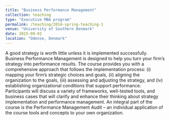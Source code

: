 ```yaml
---
title: "Business Performance Management"
collection: teaching
type: "Executive MBA program"
permalink: /teaching/2014-spring-teaching-1
venue: "University of Southern Denmark"
date: 2015-09-01
location: "Odense, Denmark"
---
```


A good strategy is worth little unless it is implemented successfully. Business Performance Management is designed to help you turn your firm’s strategy into performance results. The course provides you with a comprehensive approach that follows the implementation process: (i) mapping your firm’s strategic choices and goals, (ii) aligning the organization to the goals, (iii) assessing and adjusting the strategy, and (iv) establishing organizational conditions that support performance. Participants will discuss a variety of frameworks, well-tested tools, and business cases that will clarify and enhance their thinking about strategy implementation and performance management. An integral part of the course is the Performance Management Audit – an individual application of the course tools and concepts to your own organization.

